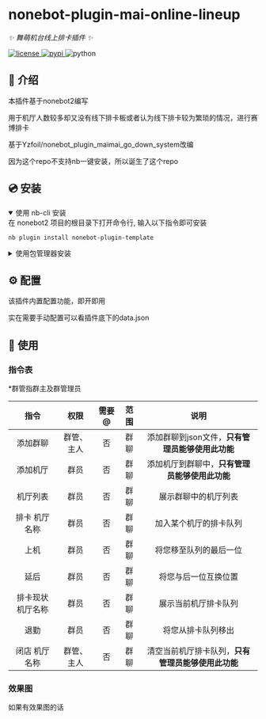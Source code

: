 

# **nonebot-plugin-mai-online-lineup**

_✨ 舞萌机台线上排卡插件 ✨_

<a href="./LICENSE">
    <img src="https://img.shields.io/github/license/owner/nonebot-plugin-template.svg" alt="license">
</a>
<a href="https://pypi.python.org/pypi/nonebot-plugin-template">
    <img src="https://img.shields.io/pypi/v/nonebot-plugin-template.svg" alt="pypi">
</a>
<img src="https://img.shields.io/badge/python-3.8+-blue.svg" alt="python">

## 📖 介绍

本插件基于nonebot2编写

用于机厅人数较多却又没有线下排卡板或者认为线下排卡较为繁琐的情况，进行赛博排卡

基于Yzfoil/nonebot_plugin_maimai_go_down_system改编

因为这个repo不支持nb一键安装，所以诞生了这个repo

## 💿 安装

<details open>
<summary>使用 nb-cli 安装</summary>
在 nonebot2 项目的根目录下打开命令行, 输入以下指令即可安装

    nb plugin install nonebot-plugin-template

</details>

<details>
<summary>使用包管理器安装</summary>
在 nonebot2 项目的插件目录下, 打开命令行, 根据你使用的包管理器, 输入相应的安装命令

<details>
<summary>pip</summary>

    pip install nonebot-plugin-template
</details>
<details>
<summary>pdm</summary>

    pdm add nonebot-plugin-template
</details>
<details>
<summary>poetry</summary>

    poetry add nonebot-plugin-template
</details>
<details>
<summary>conda</summary>

    conda install nonebot-plugin-template
</details>

打开 nonebot2 项目根目录下的 `pyproject.toml` 文件, 在 `[tool.nonebot]` 部分追加写入

    plugins = ["nonebot_plugin_template"]

</details>

## ⚙️ 配置

该插件内置配置功能，即开即用

实在需要手动配置可以看插件底下的data.json

## 🎉 使用
### 指令表

*群管指群主及群管理员

| 指令 | 权限 | 需要@ | 范围 | 说明 |
|:-----:|:----:|:----:|:----:|:----:|
| 添加群聊 | 群管、主人 | 否 | 群聊 | 添加群聊到json文件，**只有管理员能够使用此功能** |
| 添加机厅 | 群员 | 否 | 群聊 | 添加机厅到群聊中，**只有管理员能够使用此功能** |
| 机厅列表 | 群员 | 否 | 群聊 | 展示群聊中的机厅列表 |
| 排卡 机厅名称 | 群员 | 否 | 群聊 | 加入某个机厅的排卡队列 |
| 上机 | 群员 | 否 | 群聊 | 将您移至队列的最后一位 |
| 延后 | 群员 | 否 | 群聊 | 将您与后一位互换位置 |
| 排卡现状 机厅名称 | 群员 | 否 | 群聊 | 展示当前机厅排卡队列 |
| 退勤 | 群员 | 否 | 群聊 | 将您从排卡队列移出 |
| 闭店 机厅名称 | 群管、主人 | 否 | 群聊 | 清空当前机厅排卡队列，**只有管理员能够使用此功能** |
### 效果图

如果有效果图的话
